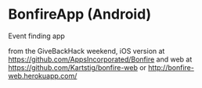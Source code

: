 # BonfireApp (Android)
Event finding app 


from the GiveBackHack weekend, iOS version at https://github.com/AppsIncorporated/Bonfire and web at https://github.com/Kartstig/bonfire-web or http://bonfire-web.herokuapp.com/
